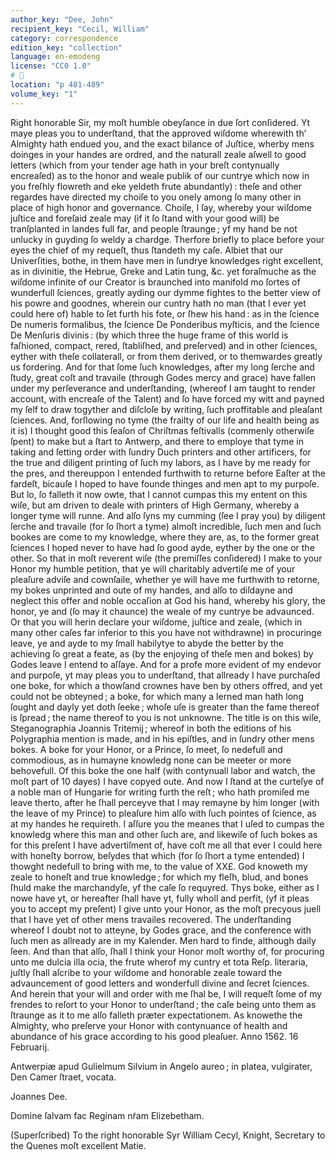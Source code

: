 ```yaml
---
author_key: "Dee, John"
recipient_key: "Cecil, William"
category: correspondence
edition_key: "collection"
language: en-emodeng
license: "CC0 1.0"
# 🤷
location: "p 481-489"
volume_key: "1"
---
```

Right honorable Sir, my moſt
humble obeyſance in due ſort
conſidered. Yt maye pleas you to
underſtand, that the approved wiſdome
wherewith th’ Almighty hath endued
you, and the exact bilance of Juſtice,
wherby mens doinges in your handes
are ordred, and the naturall zeale
aſwell to good letters (which from
your tender age hath in your breſt
contynually encreaſed) as to the
honor and weale publik of our cuntrye
which now in you freſhly flowreth
and eke yeldeth frute abundantly) :
theſe and other regardes have directed
my choiſe to you onely among ſo
many other in place of high honor
and governance. Choiſe, I ſay,
whereby your wiſdome juſtice and
foreſaid zeale may (if it ſo ſtand with
your good will) be tranſplanted in
landes full far, and people ſtraunge ;
yf my hand be not unlucky in
guyding ſo weldy a chardge. Therfore
briefly to place before your eyes the
chief of my requeſt, thus ſtandeth
my caſe. Albiet that our
Univerſities, bothe, in them have men in
ſundrye knowledges right excellent,
as in divinitie, the Hebrue, Greke
and Latin tung, &c. yet foraſmuche
as the wiſdome infinite of our
Creator is braunched into manifold mo
ſortes of wunderfull ſciences, greatly
ayding our dymme fightes to the
better view of his powre and goodnes,
wherein our cuntry hath no man (that
I ever yet could here of) hable to ſet
furth his fote, or ſhew his hand : as
in the ſcience De numeris formalibus,
the ſcience De Ponderibus myſticis,
and the ſcience De Menſuris divinis :
(by which three the huge frame of
this world is faſhioned, compact,
rered, ſtabliſhed, and preſerved) and
in other ſciences, eyther with theſe
collaterall, or from them derived, or
to themwardes greatly us fordering.
And for that ſome ſuch knowledges,
after my long ſerche and ſtudy, great
coſt and travaile (through Godes
mercy and grace) have fallen under
my perſeverance and underſtanding,
(whereof I am taught to render
account, with encreaſe of the Talent)
and ſo have forced my witt and
payned my ſelf to draw togyther and
diſcloſe by writing, ſuch proffitable
and pleaſant ſciences. And,
forſlowing no tyme (the frailty of our life
and health being as it is) I thought good
this ſeaſon of Chriſtmas
feſtivalls (commenly otherwiſe ſpent) to
make but a ſtart to Antwerp, and
there to employe that tyme in taking
and ſetting order with ſundry Duch
printers and other artificers, for the
true and diligent printing of ſuch my
labors, as I have by me ready for the
pres, and thereuppon I entended
furthwith to returne before Eaſter at
the fardeſt, bicauſe I hoped to have
founde thinges and men apt to my
purpoſe. But lo, ſo falleth it now
owte, that I cannot cumpas this my
entent on this wiſe, but am driven to
deale with printers of High
Germany, whereby a longer tyme will
runne. And alſo ſyns my cumming
(ſee I pray you) by diligent ſerche
and travaile (for ſo ſhort a tyme)
almoſt incredible, ſuch men and ſuch
bookes are come to my knowledge,
where they are, as, to the former
great ſciences I hoped never to have
had ſo good ayde, eyther by the one
or the other. So that in moſt
reverent wiſe (the premiſſes conſidered)
I make to your Honor my humble
petition, that ye will charitably
advertiſe me of your pleaſure adviſe and
cownſaile, whether ye will have me
furthwith to retorne, my bokes
unprinted and oute of my handes, and
alſo to diſdayne and neglect this offer
and noble occaſion at God his hand,
whereby his glory, the honor, ye and
(ſo may it chaunce) the weale of my
cuntrye be advaunced. Or that
you will herin declare your wiſdome,
juſtice and zeale, (which in many
other caſes far inferior to this you
have not withdrawne) in procuringe
leave, ye and ayde to my ſmall
habilytye to abyde the better by the
achieving ſo great a feate, as (by the
enjoying of theſe men and bokes) by
Godes leave I entend to aſſaye. And
for a profe more evident of my
endevor and purpoſe, yt may pleas you
to underſtand, that allready I have
purchaſed one boke, for which a
thowſand crownes have ben by others
offred, and yet could not be obteyned ;
a boke, for which many a lerned man
hath long ſought and dayly yet doth
ſeeke ; whoſe uſe is greater than the
fame thereof is ſpread ; the name
thereof to you is not unknowne. The
title is on this wiſe, Steganographia
Joannis Tritemij ; whereof in both the
editions of his Polygraphia mention
is made, and in his epiſtles, and in
ſundry other mens bokes. A boke
for your Honor, or a Prince, ſo meet,
ſo nedefull and commodious, as in
humayne knowledg none can be meeter
or more behovefull. Of this boke
the one half (with contynuall labor
and watch, the moſt part of 10 dayes)
I have copyed oute. And now I
ſtand at the curteſye of a noble man
of Hungarie for writing furth the
reſt ; who hath promiſed me leave
therto, after he ſhall perceyve that
I may remayne by him longer (with
the leave of my Prince) to pleaſure
him alſo with ſuch pointes of ſcience,
as at my handes he requireth.
I aſſure you the meanes that I uſed
to cumpas the knowledg where this
man and other ſuch are, and
likewiſe of ſuch bokes as for this
preſent I have advertiſment of, have
coſt me all that ever I could here
with honeſty borrow, beſydes that
which (for ſo ſhort a tyme entended)
I thowght nedefull to bring with me,
to the value of ⅩⅩ£. God knoweth
my zeale to honeſt and true
knowledge ; for which my fleſh, blud, and
bones ſhuld make the marchandyſe,
yf the caſe ſo requyred. Thys boke,
either as I nowe have yt, or
hereafter ſhall have yt, fully wholl and
perfit, (yf it pleas you to accept my
preſent) I give unto your Honor, as
the moſt precyous juell that I have
yet of other mens travailes recovered.
The underſtanding whereof I doubt
not to atteyne, by Godes grace, and
the conference with ſuch men as
allready are in my Kalender. Men
hard to finde, although daily ſeen.
And than that alſo, ſhall I think
your Honor moſt worthy of, for
procuring unto me dulcia illa ocia, the
frute wherof my cuntry et tota Reſp.
literaria, juſtly ſhall aſcribe to your
wiſdome and honorable zeale toward
the advauncement of good letters and
wonderfull divine and ſecret ſciences.
And herein that your will and
order with me ſhal be, I will requeſt
ſome of my frendes to reſort to your
Honor to underſtand ; the caſe being
unto them as ſtraunge as it to me
alſo falleth præter expectationem. As
knowethe the Almighty, who
preſerve your Honor with contynuance
of health and abundance of his grace
according to his good pleaſuer. Anno
1562. 16 Februarij.

Antwerpiæ apud Gulielmum Silvium
in Angelo aureo ; in platea, vulgirater,
Den Camer ſtraet, vocata.

Joannes Dee.

Domine ſalvam fac Reginam nr̃am
Elizebetham.

(Superſcribed)
To the right honorable Syr
William Cecyl, Knight,
Secretary to the Quenes moſt
excellent Matie.
